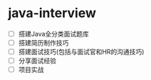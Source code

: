# java-interview

- [ ] 搭建Java全分类面试题库
- [ ] 搭建简历制作技巧
- [ ] 搭建面试技巧(包括与面试官和HR的沟通技巧)
- [ ] 分享面试经验
- [ ] 项目实战